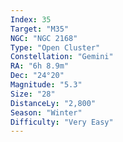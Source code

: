 ```yaml
---
Index: 35
Target: "M35"
NGC: "NGC 2168"
Type: "Open Cluster"
Constellation: "Gemini"
RA: "6h 8.9m"
Dec: "24°20"
Magnitude: "5.3"
Size: "28"
DistanceLy: "2,800"
Season: "Winter"
Difficulty: "Very Easy"
---
```

